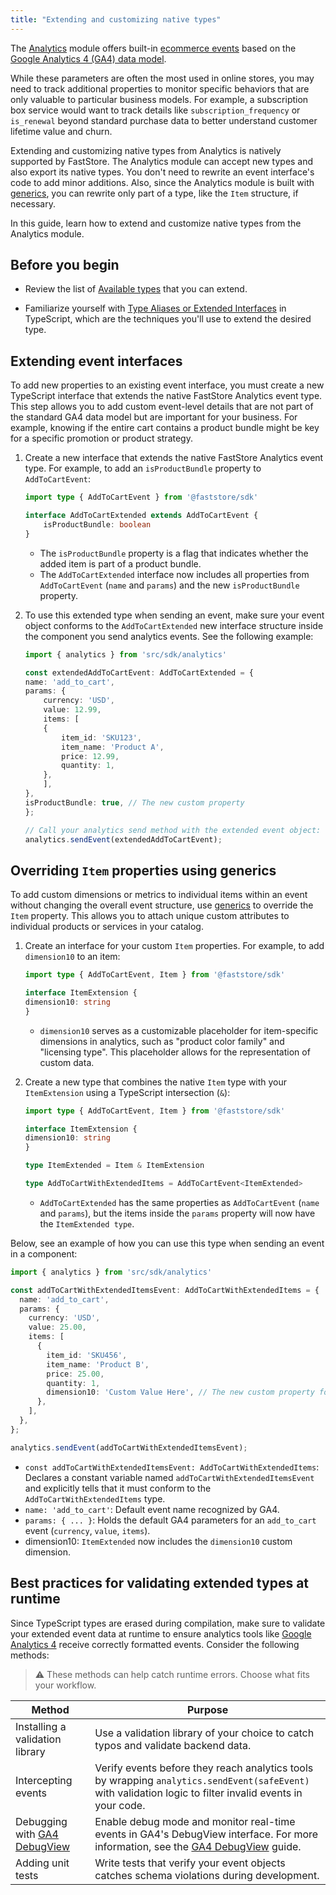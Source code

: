```yaml
---
title: "Extending and customizing native types"
---
```


The [Analytics](https://developers.vtex.com/docs/guides/faststore/analytics-overview) module offers built-in [ecommerce events](https://support.google.com/analytics/answer/14434488?hl=en) based on the [Google Analytics 4 (GA4) data model](https://developers.google.com/analytics/devguides/collection/ga4/reference/events).

While these parameters are often the most used in online stores, you may need to track additional properties to monitor specific behaviors that are only valuable to particular business models. For example, a subscription box service would want to track details like `subscription_frequency` or `is_renewal` beyond standard purchase data to better understand customer lifetime value and churn.

Extending and customizing native types from Analytics is natively supported by FastStore. The Analytics module can accept new types and also export its native types. You don't need to rewrite an event interface's code to add minor additions. Also, since the Analytics module is built with [generics](https://www.typescriptlang.org/docs/handbook/2/generics.html), you can rewrite only part of a type, like the `Item` structure,  if necessary.

In this guide, learn how to extend and customize native types from the Analytics module.

## Before you begin

- Review the list of [Available types](https://developers.vtex.com/docs/guides/faststore/analytics-overview#list-of-native-event-types) that you can extend.

- Familiarize yourself with [Type Aliases or Extended Interfaces](https://www.typescriptlang.org/docs/handbook/2/everyday-types.html#differences-between-type-aliases-and-interfaces) in TypeScript, which are the techniques you'll use to extend the desired type.

## Extending event interfaces

To add new properties to an existing event interface, you must create a new TypeScript interface that extends the native FastStore Analytics event type. This step allows you to add custom event-level details that are not part of the standard GA4 data model but are important for your business. For example, knowing if the entire cart contains a product bundle might be key for a specific promotion or product strategy.

1. Create a new interface that extends the native FastStore Analytics event type. For example, to add an `isProductBundle` property to `AddToCartEvent`:

    ```ts
    import type { AddToCartEvent } from '@faststore/sdk'

    interface AddToCartExtended extends AddToCartEvent {
        isProductBundle: boolean
    }
    ```

   - The `isProductBundle` property is a flag that indicates whether the added item is part of a product bundle.
   - The `AddToCartExtended` interface now includes all properties from `AddToCartEvent` (`name` and `params`) and the new `isProductBundle` property.

2. To use this extended type when sending an event, make sure your event object conforms to the `AddToCartExtended` new interface structure inside the component you send analytics events. See the following example:

    ```ts
    import { analytics } from 'src/sdk/analytics'

    const extendedAddToCartEvent: AddToCartExtended = {
    name: 'add_to_cart',
    params: {
        currency: 'USD',
        value: 12.99,
        items: [
        {
            item_id: 'SKU123',
            item_name: 'Product A',
            price: 12.99,
            quantity: 1,
        },
        ],
    },
    isProductBundle: true, // The new custom property
    };

    // Call your analytics send method with the extended event object:
    analytics.sendEvent(extendedAddToCartEvent);
    ```

## Overriding `Item` properties using generics

To add custom dimensions or metrics to individual items within an event without changing the overall event structure, use [generics](https://www.typescriptlang.org/docs/handbook/2/generics.html) to override the `Item` property. This allows you to attach unique custom attributes to individual products or services in your catalog.

1. Create an interface for your custom `Item` properties. For example, to add `dimension10` to an item:

    ```ts
    import type { AddToCartEvent, Item } from '@faststore/sdk'

    interface ItemExtension {
    dimension10: string
    }
    ```

    - `dimension10` serves as a customizable placeholder for item-specific dimensions in analytics, such as "product color family" and "licensing type". This placeholder allows for the representation of custom data.

2. Create a new type that combines the native `Item` type with your `ItemExtension` using a TypeScript intersection (`&`):

    ```ts mark=7,8,9
    import type { AddToCartEvent, Item } from '@faststore/sdk'

    interface ItemExtension {
    dimension10: string
    }

    type ItemExtended = Item & ItemExtension

    type AddToCartWithExtendedItems = AddToCartEvent<ItemExtended>
    ```

    - `AddToCartExtended` has the same properties as `AddToCartEvent` (`name` and `params`), but the items inside the `params` property will now have the `ItemExtended type`.

Below, see an example of how you can use this type when sending an event in a component:

```ts
import { analytics } from 'src/sdk/analytics'

const addToCartWithExtendedItemsEvent: AddToCartWithExtendedItems = {
  name: 'add_to_cart',
  params: {
    currency: 'USD',
    value: 25.00,
    items: [
      {
        item_id: 'SKU456',
        item_name: 'Product B',
        price: 25.00,
        quantity: 1,
        dimension10: 'Custom Value Here', // The new custom property for the item
      },
    ],
  },
};

analytics.sendEvent(addToCartWithExtendedItemsEvent);
```

- `const addToCartWithExtendedItemsEvent: AddToCartWithExtendedItems`: Declares a constant variable named `addToCartWithExtendedItemsEvent` and explicitly tells that it must conform to the `AddToCartWithExtendedItems` type.
- `name: 'add_to_cart'`: Default event name recognized by GA4.
- `params: { ... }`: Holds the default GA4 parameters for an `add_to_cart` event (`currency`, `value`, `items`).
- dimension10: `ItemExtended` now includes the `dimension10` custom dimension.

## Best practices for validating extended types at runtime

Since TypeScript types are erased during compilation, make sure to validate your extended event data at runtime to ensure analytics tools like [Google Analytics 4](https://support.google.com/analytics/topic/14089939?hl=en&ref_topic=14090456&sjid=1384409646416570899-SA) receive correctly formatted events. Consider the following methods:

> ⚠️ These methods can help catch runtime errors. Choose what fits your workflow.

| **Method** | **Purpose** |
| --------- | ------------ |
| Installing a validation library | Use a validation library of your choice to catch typos and validate backend data. |
| Intercepting events | Verify events before they reach analytics tools by wrapping `analytics.sendEvent(safeEvent)` with validation logic to filter invalid events in your code. |
| Debugging with [GA4 DebugView](https://support.google.com/analytics/answer/7201382?hl=en#zippy=) | Enable debug mode and monitor real-time events in GA4's DebugView interface. For more information, see the [GA4 DebugView](https://support.google.com/analytics/answer/7201382?hl=en#zippy=) guide. |
| Adding unit tests | Write tests that verify your event objects catches schema violations during development. |

